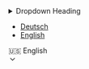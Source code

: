 <details>
<summary>Dropdown Heading</summary>
<br>
Choice 1
<br> Choice 2
<br> Choice 2
<br>
</details>

* [Deutsch](de/)
* [English](en/)


<div class="css-175oi2r"><div role="button" data-rnwi-handle="button" tabindex="0" class="css-175oi2r r-1i6wzkk r-lrvibr r-1loqt21 r-1otgn73 r-1awozwy r-42olwf r-rs99b7 r-18u37iz r-18kxxzh r-1777fci r-1ny4l3l r-z2wwpe r-mabqd8 r-1e081e0 r-14lw9ot r-1wgstfn r-1jsra8 r-1h9q8wt" style="transition-duration: 0.25s;" data-rnwi-1vckr1u-29dh1f-1jsra8-hover-focus="true"><div class="css-175oi2r r-1wbh5a2 r-11wrixw r-16y2uox"><div dir="auto" data-rnwi-handle="nearest" class="css-1rynq56 r-dnmrzs r-1udh08x r-1udbk01 r-3s2u2q r-1iln25a r-gg6oyi r-1b43r93 r-16dba41 r-hbpseb r-h7gdob">🇺🇸 English</div></div><svg viewBox="0 0 16 16" fill="none" preserveAspectRatio="xMidYMid meet" data-rnwi-handle="nearest" class="r-h7gdob r-1jkjb" style="vertical-align: middle; width: 16px; height: 16px;"><path fill-rule="evenodd" clip-rule="evenodd" d="M12.424 5.576a.6.6 0 010 .848l-4 4a.6.6 0 01-.848 0l-4-4a.6.6 0 01.848-.848L8 9.15l3.576-3.575a.6.6 0 01.848 0z" fill="currentColor"></path></svg></div></div>
